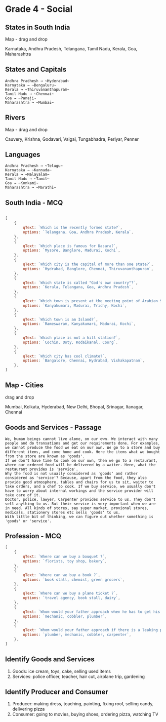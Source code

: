 # Grade 4 - Social

## States in South India

Map - drag and drop

Karnataka, Andhra Pradesh, Telangana, Tamil Nadu, Kerala, Goa, Maharashtra

## States and Capitals

```
Andhra Pradhesh → ~Hyderabad~
Karnataka → ~Bengaluru~
Kerala → ~Thiruvananthapuram~
Tamil Nadu → ~Chennai~
Goa → ~Panaji~
Maharashtra → ~Mumbai~
```

## Rivers

Map - drag and drop

Cauvery, Krishna, Godavari, Vaigai, Tungabhadra, Periyar, Penner

## Languages

```
Andhra Pradhesh → ~Telugu~
Karnataka → ~Kannada~
Kerala → ~Malayalam~
Tamil Nadu → ~Tamil~
Goa → ~Konkani~
Maharashtra → ~Marathi~
```

## South India - MCQ

```js

[
    {
        qText: `Which is the recently formed state?`,
        options: `Telangana, Goa, Andhra Pradesh, Kerala`,
    },
    {
        qText: `Which place is famous for Dasara?`,
        options: `Mysore, Banglore, Madurai, Kochi`,
    },
    {
        qText: `Which city is the capital of more than one state?`,
        options: `Hydrabad, Banglore, Chennai, Thiruvananthapuram`,
    },
    {
        qText: `Which state is called "God's own country"?`,
        options: `Kerala, Telangana, Goa, Andhra Pradesh`,
    },
    {
        qText: `Which town is present at the meeting point of Arabian Sea, Bay of Bengal and Indian Ocean?`,
        options: `Kanyakumari, Madurai, Trichy, Kochi`,
    },
    {
        qText: `Which town is an Island?`,
        options: `Rameswaram, Kanyakumari, Madurai, Kochi`,
    },
    {
        qText: `Which place is not a hill station?`,
        options: `Cochin, Ooty, Kodaikanal, Coorg`,
    },
    {
        qText: `Which city has cool climate?`,
        options: `Bangalore, Chennai, Hydrabad, Vishakapatnam`,
    },
]
```

## Map - Cities

drag and drop

Mumbai, Kolkata, Hyderabad, New Delhi, Bhopal, Srinagar, Itanagar, Chennai

## Goods and Services - Passage

```
We, human beings cannot live alone, on our own. We interact with many people and do transations and get our requirements done. For examples, we cannot produce the food we eat on our own. We go to a store and buy different items, and come home and cook. Here the items what we bought from the store are known as 'goods'.
If we don't have time to cook on our own, then we go to a restaurant, where our ordered food will be delivered by a waiter. Here, what the restaurant provides is 'service'.
Why the food is not usually considered as 'goods' and rather considered as 'service'? Because, apart from the food, they also provide good atmosphere, tables and chairs for us to sit, waiter to take orders, and a chef to cook. If we buy service, we usually don't have to worry about internal workings and the service provider will take care of it.
Doctor, police, lawyer, Carpenter provides service to us. They don't sell anything to us. But their service is very important when we are in need. All kinds of stores, say super market, provional stores, medicals, stationery stores etc sells 'goods' to us.
With little bit of thinking, we can figure out whether something is 'goods' or 'service'.
```

## Profession - MCQ

```js
[
    {
        qText: `Where can we buy a bouquet ?`,
        options: `florists, toy shop, bakery`,
    },
    {
        qText: `Where can we buy a book ?`,
        options: `book stall, chemist, green grocers`,
    },
    {
        qText: `Where can we buy a plane ticket ?`,
        options: `travel agency, book stall, dairy`,
    },
    {
        qText: `Whom would your father approach when he has to get his car repaired?`,
        options: `mechanic, cobbler, plumber`,
    },
    {
        qText: `Whom would your father approach if there is a leaking pipe?`,
        options: `plumber, mechanic, cobbler, carpenter`,
    },
]
```

## Identify Goods and Services

1. Goods: ice cream, toys, cake, selling used items
2. Services: police officer, teacher, hair cut, airplane trip, gardening

## Identify Producer and Consumer

1. Producer: making dress, teaching, painting, fixing roof, selling candy, delivering pizza
2. Consumer: going to movies, buying shoes, ordering pizza, watching TV
